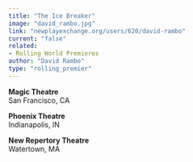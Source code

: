 ```yaml
---
title: "The Ice Breaker"
image: "david_rambo.jpg"
link: "newplayexchange.org/users/620/david-rambo"
current: "false"
related:
- Rolling World Premieres
author: "David Rambo"
type: "rolling_premier"
---
```


**Magic Theatre**\
San Francisco, CA

**Phoenix Theatre**\
Indianapolis, IN

**New Repertory Theatre**\
Watertown, MA
